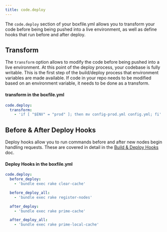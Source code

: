 ```yaml
---
title: code.deploy
---
```


The `code.deploy` section of your boxfile.yml allows you to transform your code before being being pushed into a live environment, as well as define hooks that run before and after deploy.

## Transform
The `transform` option allows to modify the code before being pushed into a live environment. At this point of the deploy process, your codebase is fully writable. This is the first step of the build/deploy process that environment variables are made available. If code in your repo needs to be modified based on an environment variable, it needs to be done as a transform.

#### transform in the boxfile.yml
```yaml
code.deploy:
  transform:
    - 'if [ "$ENV" = "prod" ]; then mv config-prod.yml config.yml; fi'
```

## Before & After Deploy Hooks
Deploy hooks allow you to run commands before and after new nodes begin handling requests. These are covered in detail in the [Build & Deploy Hooks](/app-config/build-deploy-hooks/) doc.

#### Deploy Hooks in the boxfile.yml
```yaml
code.deploy:
  before_deploy:
    - 'bundle exec rake clear-cache'

  before_deploy_all:
    - 'bundle exec rake register-nodes'

  after_deploy:
    - 'bundle exec rake prime-cache'

  after_deploy_all:
    - 'bundle exec rake prime-local-cache'
```
